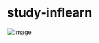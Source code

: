 # study-inflearn 

![image](https://user-images.githubusercontent.com/78454625/177493877-2b2f2047-cbc8-4ab7-9867-1c5bdd704f47.png)
 
